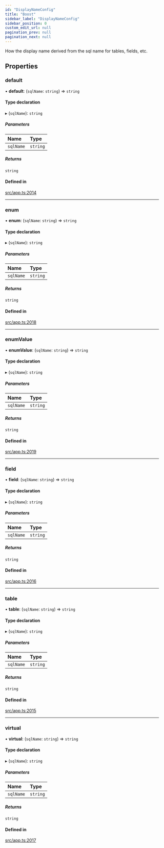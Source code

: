 ```yaml
---
id: "DisplayNameConfig"
title: "Boost"
sidebar_label: "DisplayNameConfig"
sidebar_position: 0
custom_edit_url: null
pagination_prev: null
pagination_next: null
---
```


How the display name derived from the sql name for tables, fields, etc.

## Properties

### default

• **default**: (`sqlName`: `string`) => `string`

#### Type declaration

▸ (`sqlName`): `string`

##### Parameters

| Name | Type |
| :------ | :------ |
| `sqlName` | `string` |

##### Returns

`string`

#### Defined in

[src/app.ts:2014](https://github.com/yolmio/boost/blob/b239488/src/app.ts#L2014)

___

### enum

• **enum**: (`sqlName`: `string`) => `string`

#### Type declaration

▸ (`sqlName`): `string`

##### Parameters

| Name | Type |
| :------ | :------ |
| `sqlName` | `string` |

##### Returns

`string`

#### Defined in

[src/app.ts:2018](https://github.com/yolmio/boost/blob/b239488/src/app.ts#L2018)

___

### enumValue

• **enumValue**: (`sqlName`: `string`) => `string`

#### Type declaration

▸ (`sqlName`): `string`

##### Parameters

| Name | Type |
| :------ | :------ |
| `sqlName` | `string` |

##### Returns

`string`

#### Defined in

[src/app.ts:2019](https://github.com/yolmio/boost/blob/b239488/src/app.ts#L2019)

___

### field

• **field**: (`sqlName`: `string`) => `string`

#### Type declaration

▸ (`sqlName`): `string`

##### Parameters

| Name | Type |
| :------ | :------ |
| `sqlName` | `string` |

##### Returns

`string`

#### Defined in

[src/app.ts:2016](https://github.com/yolmio/boost/blob/b239488/src/app.ts#L2016)

___

### table

• **table**: (`sqlName`: `string`) => `string`

#### Type declaration

▸ (`sqlName`): `string`

##### Parameters

| Name | Type |
| :------ | :------ |
| `sqlName` | `string` |

##### Returns

`string`

#### Defined in

[src/app.ts:2015](https://github.com/yolmio/boost/blob/b239488/src/app.ts#L2015)

___

### virtual

• **virtual**: (`sqlName`: `string`) => `string`

#### Type declaration

▸ (`sqlName`): `string`

##### Parameters

| Name | Type |
| :------ | :------ |
| `sqlName` | `string` |

##### Returns

`string`

#### Defined in

[src/app.ts:2017](https://github.com/yolmio/boost/blob/b239488/src/app.ts#L2017)
